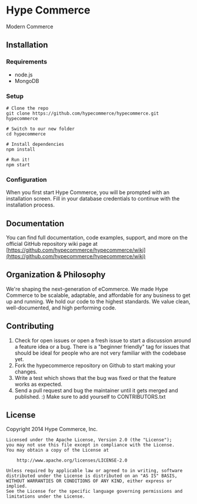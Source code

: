 # Hype Commerce
Modern Commerce

## Installation

### Requirements

* node.js
* MongoDB

### Setup

```
# Clone the repo
git clone https://github.com/hypecommerce/hypecommerce.git hypecommerce

# Switch to our new folder
cd hypecommerce

# Install dependencies
npm install

# Run it!
npm start
```

### Configuration

When you first start Hype Commerce, you will be prompted with an installation screen. Fill in your database credentials to continue with the installation process.

## Documentation

You can find full documentation, code examples, support, and more on the official GitHub repository wiki page at [https://github.com/hypecommerce/hypecommerce/wiki](https://github.com/hypecommerce/hypecommerce/wiki)

## Organization & Philosophy

We're shaping the next-generation of eCommerce. We made Hype Commerce to be scalable, adaptable, and affordable for any business to get up and running. We hold our code to the highest standards. We value clean, well-documented, and high performing code.

## Contributing

1. Check for open issues or open a fresh issue to start a discussion around a feature idea or a bug. There is a "beginner friendly" tag for issues that should be ideal for people who are not very familiar with the codebase yet.
2. Fork the hypecommerce repository on Github to start making your changes.
3. Write a test which shows that the bug was fixed or that the feature works as expected.
4. Send a pull request and bug the maintainer until it gets merged and published. :) Make sure to add yourself to CONTRIBUTORS.txt

## License 

Copyright 2014 Hype Commerce, Inc.

	Licensed under the Apache License, Version 2.0 (the "License");
	you may not use this file except in compliance with the License.
	You may obtain a copy of the License at

		http://www.apache.org/licenses/LICENSE-2.0

	Unless required by applicable law or agreed to in writing, software
	distributed under the License is distributed on an "AS IS" BASIS,
	WITHOUT WARRANTIES OR CONDITIONS OF ANY KIND, either express or implied.
	See the License for the specific language governing permissions and
	limitations under the License.